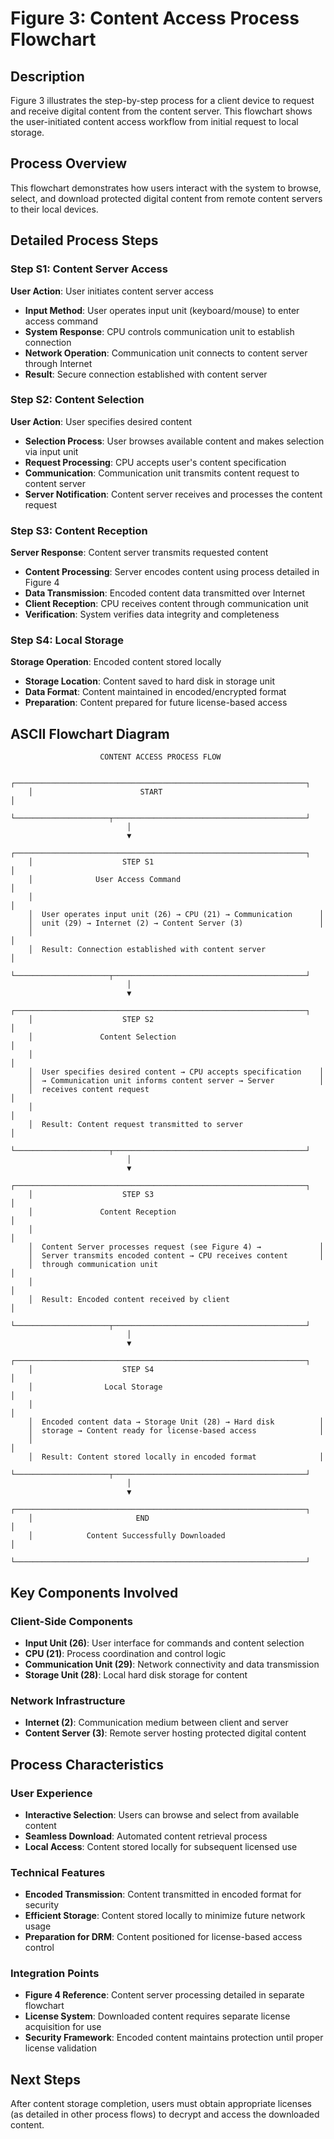 # Figure 3: Content Access Process Flowchart

## Description
Figure 3 illustrates the step-by-step process for a client device to request and receive digital content from the content server. This flowchart shows the user-initiated content access workflow from initial request to local storage.

## Process Overview
This flowchart demonstrates how users interact with the system to browse, select, and download protected digital content from remote content servers to their local devices.

## Detailed Process Steps

### Step S1: Content Server Access
**User Action**: User initiates content server access
- **Input Method**: User operates input unit (keyboard/mouse) to enter access command
- **System Response**: CPU controls communication unit to establish connection
- **Network Operation**: Communication unit connects to content server through Internet
- **Result**: Secure connection established with content server

### Step S2: Content Selection
**User Action**: User specifies desired content
- **Selection Process**: User browses available content and makes selection via input unit
- **Request Processing**: CPU accepts user's content specification
- **Communication**: Communication unit transmits content request to content server
- **Server Notification**: Content server receives and processes the content request

### Step S3: Content Reception
**Server Response**: Content server transmits requested content
- **Content Processing**: Server encodes content using process detailed in Figure 4
- **Data Transmission**: Encoded content data transmitted over Internet
- **Client Reception**: CPU receives content through communication unit
- **Verification**: System verifies data integrity and completeness

### Step S4: Local Storage
**Storage Operation**: Encoded content stored locally
- **Storage Location**: Content saved to hard disk in storage unit
- **Data Format**: Content maintained in encoded/encrypted format
- **Preparation**: Content prepared for future license-based access

## ASCII Flowchart Diagram

```
                    CONTENT ACCESS PROCESS FLOW

    ┌─────────────────────────────────────────────────────────────────┐
    │                        START                                    │
    └─────────────────────┬───────────────────────────────────────────┘
                          │
                          ▼
    ┌─────────────────────────────────────────────────────────────────┐
    │                    STEP S1                                      │
    │              User Access Command                                │
    │                                                                 │
    │  User operates input unit (26) → CPU (21) → Communication      │
    │  unit (29) → Internet (2) → Content Server (3)                 │
    │                                                                 │
    │  Result: Connection established with content server             │
    └─────────────────────┬───────────────────────────────────────────┘
                          │
                          ▼
    ┌─────────────────────────────────────────────────────────────────┐
    │                    STEP S2                                      │
    │               Content Selection                                 │
    │                                                                 │
    │  User specifies desired content → CPU accepts specification    │
    │  → Communication unit informs content server → Server          │
    │  receives content request                                       │
    │                                                                 │
    │  Result: Content request transmitted to server                  │
    └─────────────────────┬───────────────────────────────────────────┘
                          │
                          ▼
    ┌─────────────────────────────────────────────────────────────────┐
    │                    STEP S3                                      │
    │               Content Reception                                 │
    │                                                                 │
    │  Content Server processes request (see Figure 4) →             │
    │  Server transmits encoded content → CPU receives content       │
    │  through communication unit                                     │
    │                                                                 │
    │  Result: Encoded content received by client                     │
    └─────────────────────┬───────────────────────────────────────────┘
                          │
                          ▼
    ┌─────────────────────────────────────────────────────────────────┐
    │                    STEP S4                                      │
    │                Local Storage                                    │
    │                                                                 │
    │  Encoded content data → Storage Unit (28) → Hard disk          │
    │  storage → Content ready for license-based access              │
    │                                                                 │
    │  Result: Content stored locally in encoded format              │
    └─────────────────────┬───────────────────────────────────────────┘
                          │
                          ▼
    ┌─────────────────────────────────────────────────────────────────┐
    │                       END                                       │
    │            Content Successfully Downloaded                      │
    └─────────────────────────────────────────────────────────────────┘
```

## Key Components Involved

### Client-Side Components
- **Input Unit (26)**: User interface for commands and content selection
- **CPU (21)**: Process coordination and control logic
- **Communication Unit (29)**: Network connectivity and data transmission
- **Storage Unit (28)**: Local hard disk storage for content

### Network Infrastructure
- **Internet (2)**: Communication medium between client and server
- **Content Server (3)**: Remote server hosting protected digital content

## Process Characteristics

### User Experience
- **Interactive Selection**: Users can browse and select from available content
- **Seamless Download**: Automated content retrieval process
- **Local Access**: Content stored locally for subsequent licensed use

### Technical Features
- **Encoded Transmission**: Content transmitted in encoded format for security
- **Efficient Storage**: Content stored locally to minimize future network usage
- **Preparation for DRM**: Content positioned for license-based access control

### Integration Points
- **Figure 4 Reference**: Content server processing detailed in separate flowchart
- **License System**: Downloaded content requires separate license acquisition for use
- **Security Framework**: Encoded content maintains protection until proper license validation

## Next Steps
After content storage completion, users must obtain appropriate licenses (as detailed in other process flows) to decrypt and access the downloaded content.
